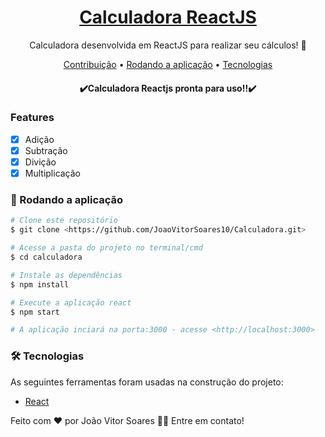 <h1 align="center">
    <a href="https://pt-br.reactjs.org/">Calculadora ReactJS</a>
</h1>
<p align="center">Calculadora desenvolvida em ReactJS para realizar seu cálculos! 📐</p>

<p align="center">
 <a href="#Features">Contribuição</a> • 
 <a href="#Rodando a aplicação">Rodando a aplicação</a> • 
 <a href="#Tecnologias">Tecnologias</a>
</p>

<h4 align="center"> 
	✔️Calculadora Reactjs pronta para uso!!✔️
</h4>

### Features

- [x] Adição
- [x] Subtração
- [x] Divição
- [x] Multiplicação

### 🎲 Rodando a aplicação

```bash
# Clone este repositório
$ git clone <https://github.com/JoaoVitorSoares10/Calculadora.git>

# Acesse a pasta do projeto no terminal/cmd
$ cd calculadora

# Instale as dependências
$ npm install

# Execute a aplicação react
$ npm start

# A aplicação inciará na porta:3000 - acesse <http://localhost:3000>
```

### 🛠 Tecnologias

As seguintes ferramentas foram usadas na construção do projeto:

- [React](https://pt-br.reactjs.org/)

Feito com ❤️ por João Vitor Soares 👋🏽 Entre em contato!
